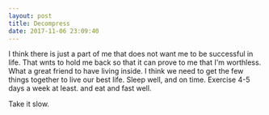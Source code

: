 ```yaml
---
layout: post
title: Decompress
date: 2017-11-06 23:09:40
---
```


I think there is just a part of me that does not want me to be successful in life. That wnts to hold me back so that it can prove to me that I'm worthless. What a great friend to have living inside. I think we need to get the few things together to live our best life. Sleep well, and on time. Exercise 4-5 days a week at least. and eat and fast well. 

Take it slow.